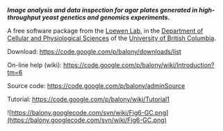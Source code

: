_**Image analysis and data inspection for agar plates generated in high-throughput yeast genetics and genomics experiments.**_

A free software package from the [Loewen Lab](http://www.cellphys.ubc.ca/faculty_pages/loewen.html), in the [Department of Cellular and Physiological Sciences](http://www.cellphys.ubc.ca/) of the [University of British Columbia](http://www.ubc.ca).

Download: https://code.google.com/p/balony/downloads/list

On-line help (wiki): https://code.google.com/p/balony/wiki/Introduction?tm=6

Source code: https://code.google.com/p/balony/adminSource

Tutorial: https://code.google.com/p/balony/wiki/Tutorial1

![https://balony.googlecode.com/svn/wiki/Fig6-GC.png](https://balony.googlecode.com/svn/wiki/Fig6-GC.png)